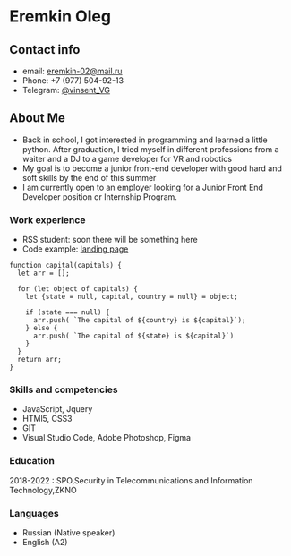 # Eremkin Oleg

## Contact info

- email: eremkin-02@mail.ru
- Phone: +7 (977) 504-92-13
- Telegram: [@vinsent_VG](https://t.me/vinsent_VG)

## About Me

- Back in school, I got interested in programming and learned a little python. After graduation, I tried myself in different professions from a waiter and a DJ to a game developer for VR and robotics
- My goal is to become a junior front-end developer with good hard and soft skills by the end of this summer
- I am currently open to an employer looking for a Junior Front End Developer position or Internship Program.

### Work experience

- RSS student: soon there will be something here
- Code example: [landing page](https://github.com/Original-pokemon/Mogo)

```
function capital(capitals) {
  let arr = [];

  for (let object of capitals) {
    let {state = null, capital, country = null} = object;

    if (state === null) {
      arr.push( `The capital of ${country} is ${capital}`);
    } else {
      arr.push( `The capital of ${state} is ${capital}`)
    }
  }
  return arr;
}
```

### Skills and competencies

- JavaScript, Jquery
- HTMl5, CSS3
- GIT
- Visual Studio Code, Adobe Photoshop, Figma

### Education

2018-2022
:
SPO,Security in Telecommunications and Information Technology,ZKNO

### Languages

- Russian (Native speaker)
- English (A2)
